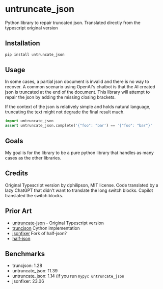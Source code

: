# untruncate_json
Python library to repair truncated json. Translated directly from the typescript original version

## Installation

```bash
pip install untruncate_json
```
## Usage

In some cases, a partial json document is invalid and there is no way to recover. A common scenario using OpenAI's chatbot is that the AI created json is truncated at the end of the document. This library will attempt to repair the json by adding the missing closing brackets.

If the context of the json is relatively simple and holds natural language, truncating the text might not degrade the final result much.

```python
import untruncate_json
assert untruncate_json.complete('{"foo": "bar') == '{"foo": "bar"}'
```

## Goals
My goal is for the library to be a pure python library that handles as many cases as the other libraries.

## Credits
Original Typescript version by dphilipson, MIT license. Code translated by a lazy ChatGPT that didn't
want to translate the long switch blocks. Copilot translated the switch blocks.

## Prior Art

- [untruncate-json](https://github.com/dphilipson/untruncate-json) - Original Typescript version
- [truncjson](https://pypi.org/project/truncjson/) Cython implementation
- [jsonfixer](https://pypi.org/project/jsonfixer/) Fork of half-json?
- [half-json](https://pypi.org/project/halfjson/)

## Benchmarks

- truncjson: 1.28
- untruncate_json: 11.39
- untruncate_json: 1.14 (if you run `mypyc untruncate_json`
- jsonfixer: 23.06


